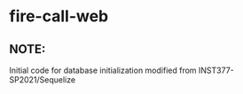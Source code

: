 # fire-call-web

## NOTE: 
Initial code for database initialization modified from INST377-SP2021/Sequelize